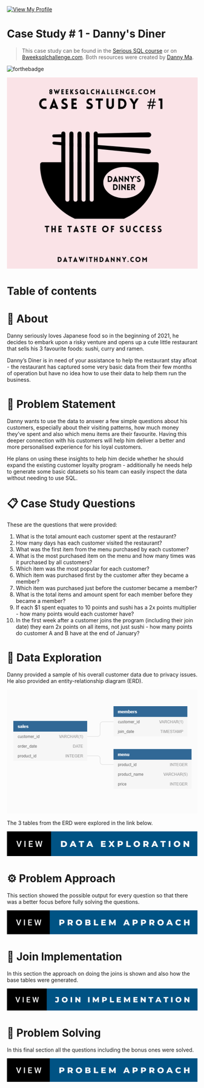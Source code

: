 [![View My Profile](https://img.shields.io/badge/View-My_Profile-blue?logo=GitHub)](https://github.com/cholu6768) 

# Case Study # 1 - Danny's Diner 

> This case study can be found in the [Serious SQL course](https://www.datawithdanny.com/courses/serious-sql) or on [8weeksqlchallenge.com](https://8weeksqlchallenge.com/case-study-1/). Both resources were created by [Danny Ma](https://www.linkedin.com/in/datawithdanny/).

![forthebadge](https://forthebadge.com/images/badges/built-with-love.svg)

![logo danny diner](logo_dinner.png)


# Table of contents


# 🍣 About

Danny seriously loves Japanese food so in the beginning of 2021, he decides to embark upon a risky venture and opens up a cute little restaurant that sells his 3 favourite foods: sushi, curry and ramen.

Danny’s Diner is in need of your assistance to help the restaurant stay afloat - the restaurant has captured some very basic data from their few months of operation but have no idea how to use their data to help them run the business.

# 📝 Problem Statement

Danny wants to use the data to answer a few simple questions about his customers, especially about their visiting patterns, how much money they’ve spent and also which menu items are their favourite. Having this deeper connection with his customers will help him deliver a better and more personalised experience for his loyal customers.

He plans on using these insights to help him decide whether he should expand the existing customer loyalty program - additionally he needs help to generate some basic datasets so his team can easily inspect the data without needing to use SQL.

# 📋 Case Study Questions

These are the questions that were provided:

1. What is the total amount each customer spent at the restaurant?
2. How many days has each customer visited the restaurant?
3. What was the first item from the menu purchased by each customer?
4. What is the most purchased item on the menu and how many times was it purchased by all customers?
5. Which item was the most popular for each customer?
6. Which item was purchased first by the customer after they became a member?
7. Which item was purchased just before the customer became a member?
8. What is the total items and amount spent for each member before they became a member?
9. If each $1 spent equates to 10 points and sushi has a 2x points multiplier - how many points would each customer have?
10. In the first week after a customer joins the program (including their join date) they earn 2x points on all items, not just sushi - how many points do customer A and B have at the end of January?

# 🔎 Data Exploration
Danny provided a sample of his overall customer data due to privacy issues. He also provided an entity-relationship diagram (ERD).

![erd danny diner](erd_danny_dinner.png)

The 3 tables from the ERD were explored in the link below.

[![data exploration](view-data-exploration.svg)](https://github.com)

# ⚙️ Problem Approach 

This section showed the possible output for every question so that there was a better focus before fully solving the questions.

[![problem approach](view-problem-approach.svg)](https://github.com/)

# 🧱 Join Implementation

In this section the approach on doing the joins is shown and also how the base tables were generated.

[![table joins](view-join-implementation.svg)](github.com)

# 🔧 Problem Solving 

In this final section all the questions including the bonus ones were solved. 

[![table joins](view-problem-approach.svg)](github.com)